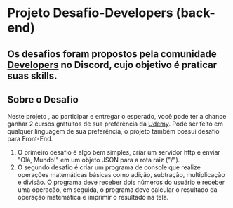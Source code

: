 # Projeto Desafio-Developers (back-end)

## Os desafios foram propostos pela comunidade [Developers](https://discord.gg/comunidade-developers) no Discord, cujo objetivo é praticar suas skills.

## Sobre o Desafio
 Neste projeto , ao participar e entregar o esperado, você pode ter a chance ganhar 2 cursos gratuitos de sua preferência da [Udemy](www.udemy.com). Pode ser feito em qualquer linguagem de sua preferência, o projeto também possui desafio para Front-End.
 
  1. O primeiro desafio é algo bem simples, criar um servidor http e enviar "Olá, Mundo!" em um objeto JSON para a rota raiz ("/").
  2. O segundo desafio é criar um programa de console que realize operações matemáticas básicas como adição, subtração, multiplicação e divisão. O programa deve receber dois números do usuário e receber uma operação, em seguida, o programa deve calcular o resultado da operação matemática e imprimir o resultado na tela.
